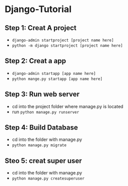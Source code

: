 # Django-Tutorial

## Step 1: Creat A project
- `django-admin startproject [project name here]`
- `python -m django startproject [project name here]`

## Step 2: Creat a app
- `django-admin startapp [app name here]`
- `python mange.py startapp [app name here]`

## Step 3: Run web server
- cd into the project folder where manage.py is located
- run `python manage.py runserver`

## Step 4: Build Database
- cd into the folder with manage.py
- `python manage.py migrate`

## Steo 5: creat super user
- cd into the folder with manage.py
- `python manage.py createsuperuser`
